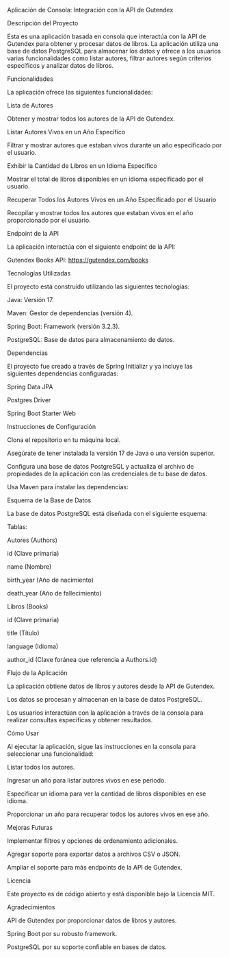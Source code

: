 Aplicación de Consola: Integración con la API de Gutendex

Descripción del Proyecto

Esta es una aplicación basada en consola que interactúa con la API de Gutendex para obtener y procesar datos de libros. La aplicación utiliza una base de datos PostgreSQL para almacenar los datos y ofrece a los usuarios varias funcionalidades como listar autores, filtrar autores según criterios específicos y analizar datos de libros.

Funcionalidades

La aplicación ofrece las siguientes funcionalidades:

Lista de Autores

Obtener y mostrar todos los autores de la API de Gutendex.

Listar Autores Vivos en un Año Específico

Filtrar y mostrar autores que estaban vivos durante un año especificado por el usuario.

Exhibir la Cantidad de Libros en un Idioma Específico

Mostrar el total de libros disponibles en un idioma especificado por el usuario.

Recuperar Todos los Autores Vivos en un Año Especificado por el Usuario

Recopilar y mostrar todos los autores que estaban vivos en el año proporcionado por el usuario.

Endpoint de la API

La aplicación interactúa con el siguiente endpoint de la API:

Gutendex Books API: https://gutendex.com/books

Tecnologías Utilizadas

El proyecto está construido utilizando las siguientes tecnologías:

Java: Versión 17.

Maven: Gestor de dependencias (versión 4).

Spring Boot: Framework (versión 3.2.3).

PostgreSQL: Base de datos para almacenamiento de datos.

Dependencias

El proyecto fue creado a través de Spring Initializr y ya incluye las siguientes dependencias configuradas:

Spring Data JPA

Postgres Driver

Spring Boot Starter Web

Instrucciones de Configuración

Clona el repositorio en tu máquina local.

Asegúrate de tener instalada la versión 17 de Java o una versión superior.

Configura una base de datos PostgreSQL y actualiza el archivo de propiedades de la aplicación con las credenciales de tu base de datos.

Usa Maven para instalar las dependencias:

Esquema de la Base de Datos

La base de datos PostgreSQL está diseñada con el siguiente esquema:

Tablas:

Autores (Authors)

id (Clave primaria)

name (Nombre)

birth_year (Año de nacimiento)

death_year (Año de fallecimiento)

Libros (Books)

id (Clave primaria)

title (Título)

language (Idioma)

author_id (Clave foránea que referencia a Authors.id)

Flujo de la Aplicación

La aplicación obtiene datos de libros y autores desde la API de Gutendex.

Los datos se procesan y almacenan en la base de datos PostgreSQL.

Los usuarios interactúan con la aplicación a través de la consola para realizar consultas específicas y obtener resultados.

Cómo Usar

Al ejecutar la aplicación, sigue las instrucciones en la consola para seleccionar una funcionalidad:

Listar todos los autores.

Ingresar un año para listar autores vivos en ese periodo.

Especificar un idioma para ver la cantidad de libros disponibles en ese idioma.

Proporcionar un año para recuperar todos los autores vivos en ese año.

Mejoras Futuras

Implementar filtros y opciones de ordenamiento adicionales.

Agregar soporte para exportar datos a archivos CSV o JSON.

Ampliar el soporte para más endpoints de la API de Gutendex.

Licencia

Este proyecto es de código abierto y está disponible bajo la Licencia MIT.

Agradecimientos

API de Gutendex por proporcionar datos de libros y autores.

Spring Boot por su robusto framework.

PostgreSQL por su soporte confiable en bases de datos.

